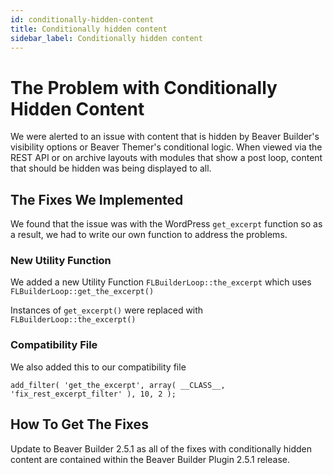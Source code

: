 ```yaml
---
id: conditionally-hidden-content
title: Conditionally hidden content
sidebar_label: Conditionally hidden content
---
```


# The Problem with Conditionally Hidden Content
We were alerted to an issue with content that is hidden by Beaver Builder's visibility options or Beaver Themer's conditional logic. When viewed via the REST API or on archive layouts with modules that show a post loop, content that should be hidden was being displayed to all.

## The Fixes We Implemented

We found that the issue was with the WordPress `get_excerpt` function so as a result, we had to write our own function to address the problems.

### New Utility Function

We added a new Utility Function `FLBuilderLoop::the_excerpt` which uses `FLBuilderLoop::get_the_excerpt()`

Instances of `get_excerpt()` were replaced with `FLBuilderLoop::the_excerpt()`

### Compatibility File
We also added this to our compatibility file

`add_filter( 'get_the_excerpt', array( __CLASS__, 'fix_rest_excerpt_filter' ), 10, 2 );`

## How To Get The Fixes
Update to Beaver Builder 2.5.1 as all of the fixes with conditionally hidden content are contained within the Beaver Builder Plugin 2.5.1 release.
